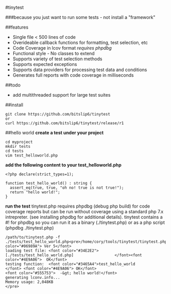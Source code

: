 #tinytest

###because you just want to run some tests - not install a "framework"

##features
* Single file < 500 lines of code
* Overideable callback functions for formatting, test selection, etc
* Code Coverage in lcov format _requires phpdbg_
* Functional style - No classes to extend
* Supports variety of test selection methods
* Supports expected exceptions
* Supports data providers for processing test data and conditions
* Generates full reports with code coverage in milliseconds

##todo
* add multithreaded support for large test suites


##install
```
git clone https://github.com/bitslip6/tinytest
or
curl https://github.com/bitslip6/tinytest/release/r1
```

##hello world
**create a test under your project**
```
cd myproject
mkdir tests
cd tests
vim test_helloworld.php
```

**add the following content to your test_helloworld.php**
```
<?php declare(strict_types=1);

function test_hello_world() : string {
  assert_eq(true, true, "oh no! true is not true!");
  return "hello world!";
}
```

**run the test**
tinytest.php requires phpdbg (debug php build) for code coverage reports but can be run without coverage using a standard php 7.x intrepreter.  (see installing phpdbg for additional details). tinytest contains a #! for phpdbg so you can run it as a binary (./tinytest.php) or as a php script (phpdbg ./tinytest.php)

```
/path/to/tinytest.php -f ./tests/test_hello_world.php<pre>/home/cory/tools/tinytest/tinytest.php<font color="#06989A"> Ver 5</font>
loading test file: <font color="#34E2E2">[./tests/test_hello_world.php]                  </font><font color="#4E9A06">  OK</font>
testing function:  <font color="#3465A4">test_hello_world                                </font> <font color="#4E9A06"> OK</font>
<font color="#555753">  -&gt; hello world!</font>
generating lconv.info...
Memory usage: 2,048KB
</pre>

```
